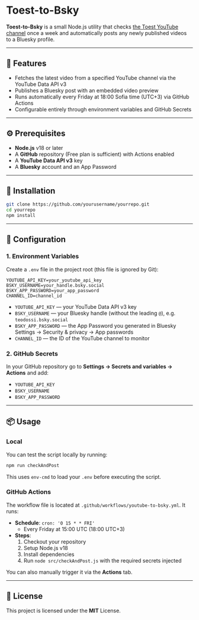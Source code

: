 # Toest-to-Bsky

**Toest-to-Bsky** is a small Node.js utility that checks [the Toest YouTube channel](https://www.youtube.com/channel/UCVm2b2ixDSfQ2WPLZX3bX2Q) once a week and automatically posts any newly published videos to a Bluesky profile.

---

## 🚀 Features

- Fetches the latest video from a specified YouTube channel via the YouTube Data API v3  
- Publishes a Bluesky post with an embedded video preview  
- Runs automatically every Friday at 18:00 Sofia time (UTC+3) via GitHub Actions  
- Configurable entirely through environment variables and GitHub Secrets  

---

## ⚙️ Prerequisites

- **Node.js** v18 or later  
- A **GitHub** repository (Free plan is sufficient) with Actions enabled  
- A **YouTube Data API v3** key  
- A **Bluesky** account and an App Password  

---

## 🔧 Installation

```bash
git clone https://github.com/yourusername/yourrepo.git
cd yourrepo
npm install
```

---

## 🔑 Configuration

### 1. Environment Variables

Create a `.env` file in the project root (this file is ignored by Git):

```env
YOUTUBE_API_KEY=your_youtube_api_key
BSKY_USERNAME=your_handle.bsky.social
BSKY_APP_PASSWORD=your_app_password
CHANNEL_ID=channel_id
```

- `YOUTUBE_API_KEY` — your YouTube Data API v3 key  
- `BSKY_USERNAME` — your Bluesky handle (without the leading `@`), e.g. `teodossi.bsky.social`  
- `BSKY_APP_PASSWORD` — the App Password you generated in Bluesky Settings → Security & privacy → App passwords  
- `CHANNEL_ID` — the ID of the YouTube channel to monitor  

### 2. GitHub Secrets

In your GitHub repository go to **Settings → Secrets and variables → Actions** and add:

- `YOUTUBE_API_KEY`  
- `BSKY_USERNAME`  
- `BSKY_APP_PASSWORD`  

---

## 📦 Usage

### Local

You can test the script locally by running:

```bash
npm run checkAndPost
```

This uses `env-cmd` to load your `.env` before executing the script.

### GitHub Actions

The workflow file is located at `.github/workflows/youtube-to-bsky.yml`. It runs:

- **Schedule**: `cron: '0 15 * * FRI'`  
  - Every Friday at 15:00 UTC (18:00 UTC+3)  
- **Steps**:  
  1. Checkout your repository  
  2. Setup Node.js v18  
  3. Install dependencies  
  4. Run `node src/checkAndPost.js` with the required secrets injected  

You can also manually trigger it via the **Actions** tab.

---

## 📄 License

This project is licensed under the **MIT** License.
